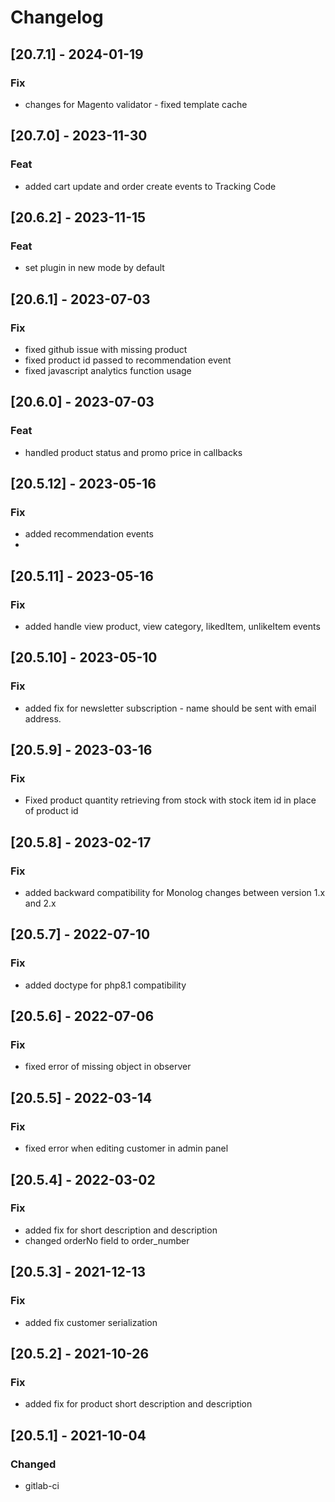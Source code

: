 # Changelog

## [20.7.1] - 2024-01-19
### Fix
- changes for Magento validator - fixed template cache

## [20.7.0] - 2023-11-30
### Feat
- added cart update and order create events to Tracking Code

## [20.6.2] - 2023-11-15
### Feat
- set plugin in new mode by default

## [20.6.1] - 2023-07-03
### Fix
- fixed github issue with missing product
- fixed product id passed to recommendation event
- fixed javascript analytics function usage


## [20.6.0] - 2023-07-03
### Feat
- handled product status and promo price in callbacks

## [20.5.12] - 2023-05-16
### Fix
- added recommendation events
- 
## [20.5.11] - 2023-05-16
### Fix
- added handle view product, view category, likedItem, unlikeItem events

## [20.5.10] - 2023-05-10
### Fix
- added fix for newsletter subscription - name should be sent with email address.

## [20.5.9] - 2023-03-16
### Fix
- Fixed product quantity retrieving from stock with stock item id in place of product id

## [20.5.8] - 2023-02-17
### Fix
- added backward compatibility for Monolog changes between version 1.x and 2.x

## [20.5.7] - 2022-07-10
### Fix
- added doctype for php8.1 compatibility

## [20.5.6] - 2022-07-06
### Fix
- fixed error of missing object in observer

## [20.5.5] - 2022-03-14
### Fix
- fixed error when editing customer in admin panel

## [20.5.4] - 2022-03-02
### Fix
- added fix for short description and description
- changed orderNo field to order_number

## [20.5.3] - 2021-12-13
### Fix
- added fix customer serialization

## [20.5.2] - 2021-10-26
### Fix
- added fix for product short description and description

## [20.5.1] - 2021-10-04
### Changed
- gitlab-ci
